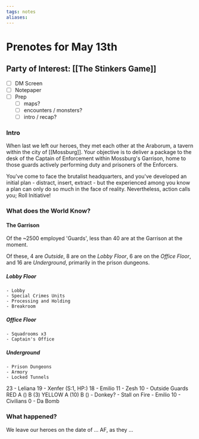 ```yaml
---
tags: notes
aliases:
---
```


# Prenotes for May 13th
## Party of Interest: [[The Stinkers Game]]
- [ ] DM Screen
- [ ] Notepaper
- [ ] Prep
	- [ ] maps?
	- [ ] encounters / monsters?
	- [ ] intro / recap?

### Intro

When last we left our heroes, they met each other at the Araborum, a tavern within the city of [[Mossburg]]. Your objective is to deliver a package to the desk of the Captain of Enforcement within Mossburg's Garrison, home to those guards actively performing duty and prisoners of the Enforcers.

You've come to face the brutalist headquarters, and you've developed an initial plan - distract, insert, extract - but the experienced among you know a plan can only do so much in the face of reality. Nevertheless, action calls you; Roll Initiative!

### What does the World Know?
#### The Garrison
Of the ~2500 employed 'Guards', less than 40 are at the Garrison at the moment.

Of these, 4 are *Outside*, 8 are on the *Lobby Floor*, 6 are on the *Office Floor*, and 16 are *Underground*, primarily in the prison dungeons.

##### Lobby Floor
	- Lobby
	- Special Crimes Units
	- Processing and Holding
	- Breakroom
##### Office Floor
	- Squadrooms x3
	- Captain's Office
##### Underground
	- Prison Dungeons
	- Armory
	- Locked Tunnels

23 - Leliana
19 - Xenfer (S:1, HP:)
18 - Emilio
11 - Zesh
10 - Outside Guards
	RED
		A ()
		B (3)
	YELLOW
		A (10)
		B ()
	- Donkey?
	- Stall on Fire
	- Emilio
10 - Civilians
0 - Da Bomb

### What happened?


We leave our heroes on the date of ... AF, as they ...